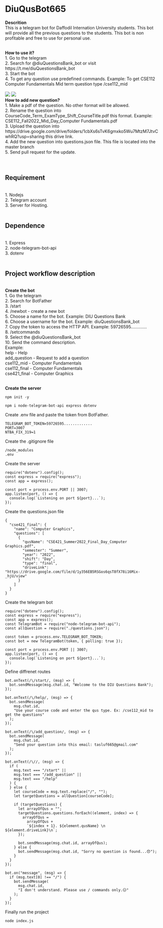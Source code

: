 # DiuQusBot665

<b>Descrition</b><br>
This is a telegram bot for Daffodil Internation University students. This bot will provide all the previous questions to the students. This bot is non profitable and free to use for personal use.

<br>
<b>How to use it?</b><br>
1. Go to the telegram<br>
2. Search for @diuQuestionsBank_bot or visit https://t.me/diuQuestionsBank_bot<br>
3. Start the bot<br>
4. To get any question use predefined commands. Example: To get CSE112 Computer Fundamentals Mid term question type /cse112_mid<br>
<br>
<img src="https://github.com/Tasluf665/DiuQusBot665/blob/master/Project%20Images/Screenshot%20from%202022-12-26%2012-52-03.png">
<img src="https://github.com/Tasluf665/DiuQusBot665/blob/master/Project%20Images/Screenshot%20from%202022-12-26%2012-53-25.png">

<br>
<b>How to add new question?</b><br>
1. Make a pdf of the question. No other format will be allowed.<br>
2. Rename the question into CourseCode_Term_ExamType_Shift_CourseTitle.pdf this format. Example: CSE112_Fall2022_Mid_Day_Computer Fundamentals.pdf<br>
3. Upload the question into https://drive.google.com/drive/folders/1cbXs6sTvK6gmxko5Wu7MtzM7JtvCwhRQ?usp=sharing this drive link.<br>
4. Add the new question into questions.json file. This file is located into the master branch<br>
5. Send pull request for the update.<br>
<br>
<br>
<h2>Requirement</h2><br>
1. Nodejs<br>
2. Telegram account<br>
3. Server for Hosting.<br>
<br>
<h2>Dependence</h2><br>
1. Express<br>
2. node-telegram-bot-api<br>
3. dotenv<br>
<br>

<h2>Project workflow description</h2><br>
<b>Create the bot</b><br> 
1. Go the telegram<br>
2. Search for BotFather<br>
3. /start<br>
4. /newbot - create a new bot<br>
5. Choose a name for the bot. Example: DIU Questions Bank<br>
6. Choose a username for the bot. Example: diuQuestionsBank_bot<br>
7. Copy the token to access the HTTP API. Example: 59726595.............<br>
8. /setcommands<br>
9. Select the @diuQuestionsBank_bot<br>
10. Send the command description. <br>
Example:<br> 
help - Help<br>
add_question - Request to add a question<br>
cse112_mid - Computer Fundamentals<br>
cse112_final - Computer Fundamentals<br>
cse421_final - Computer Graphics<br>

<br><b>Create the server</b><br> 
``` 
npm init -y
```
``` 
npm i node-telegram-bot-api express dotenv
```
Create .env file and paste the token from BotFather.
```
TELEGRAM_BOT_TOKEN=59726595.............
PORT=3007
NTBA_FIX_319=1
```
Create the .gitignore file
```
/node_modules
.env
```
Create the server
```nodejs
require("dotenv").config();
const express = require("express");
const app = express();

const port = process.env.PORT || 3007;
app.listen(port, () => {
  console.log(`Listening on port ${port}...`);
});
```

Create the questions.json file
```nodejs
{
  "cse421_final": {
    "name": "Computer Graphics",
    "questions": [
      {
        "qusName": "CSE421_Summer2022_Final_Day_Computer Graphics.pdf",
        "semester": "Summer",
        "year": "2022",
        "shift": "Day",
        "type": "final",
        "driveLink": "https://drive.google.com/file/d/1y356EB5RSGos6qsT8fX78i16Mix-_hjU/view"
      }
    ]
  }
}
```
Create the telegram bot
```nodejs
require("dotenv").config();
const express = require("express");
const app = express();
const TelegramBot = require("node-telegram-bot-api");
const allQuestion = require("./questions.json");

const token = process.env.TELEGRAM_BOT_TOKEN;
const bot = new TelegramBot(token, { polling: true });

const port = process.env.PORT || 3007;
app.listen(port, () => {
  console.log(`Listening on port ${port}...`);
});
```
Define diffrenet routes
```nodejs
bot.onText(/\/start/, (msg) => {
  bot.sendMessage(msg.chat.id, "Welcome to the DIU Questions Bank");
});
```
```nodejs
bot.onText(/\/help/, (msg) => {
  bot.sendMessage(
    msg.chat.id,
    "Use your course code and enter the qus type. Ex: /cse112_mid to get the questions"
  );
});
```
```nodejs
bot.onText(/\/add_question/, (msg) => {
  bot.sendMessage(
    msg.chat.id,
    "Send your question into this email: tasluf665@gmail.com"
  );
});
```
```nodejs
bot.onText(/\//, (msg) => {
  if (
    msg.text === "/start" ||
    msg.text === "/add_question" ||
    msg.text === "/help"
  ) {
  } else {
    let courseCode = msg.text.replace("/", "");
    let targetQuestions = allQuestion[courseCode];

    if (targetQuestions) {
      let arrayOfQus = "";
      targetQuestions.questions.forEach((element, index) => {
        arrayOfQus =
          arrayOfQus +
          `${index + 1}. ${element.qusName} \n ${element.driveLink}\n`;
      });

      bot.sendMessage(msg.chat.id, arrayOfQus);
    } else {
      bot.sendMessage(msg.chat.id, "Sorry no question is found...😞");
    }
  }
});
```
```nodejs
bot.on("message", (msg) => {
  if (msg.text[0] !== "/") {
    bot.sendMessage(
      msg.chat.id,
      "I don't understand. Please use / commands only.😑"
    );
  }
});

```
Finally run the project<br>
```nodejs
node index.js
```













